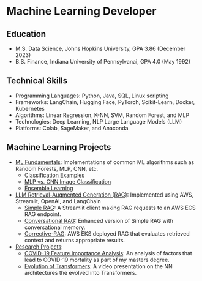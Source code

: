 # Machine Learning Developer

## Education
* M.S. Data Science, Johns Hopkins University, GPA 3.86 (December 2023)
* B.S. Finance, Indiana University of Pennsylvanai, GPA 4.0 (May 1992)

## Technical Skills
* Programming Languages: Python, Java, SQL, Linux scripting
* Frameworks: LangChain, Hugging Face, PyTorch, Scikit-Learn, Docker, Kubernetes 
* Algorithms: Linear Regression, K-NN, SVM, Random Forest, and MLP
* Technologies: Deep Learning, NLP Large Language Models (LLM) 
* Platforms: Colab, SageMaker, and Anaconda

## Machine Learning Projects
* [ML Fundamentals](https://github.com/efarish/portfolio/tree/main/fundamentals): Implementations of common ML algorithms such as Random Forests, MLP, CNN, etc.
  * [Classification Examples](https://github.com/efarish/portfolio/blob/main/fundamentals/Classification_Examples.ipynb)
  * [MLP vs. CNN Image Classification](https://github.com/efarish/portfolio/blob/main/fundamentals/MLP_vs_CNN_Classification.ipynb)
  * [Ensemble Learning](https://github.com/efarish/portfolio/blob/main/fundamentals/Ensemble_Learning.ipynb) 
* [LLM Retrieval-Augmented Generation (RAG)](https://github.com/efarish/portfolio/tree/main/llm): Implemented using AWS, Streamlit, OpenAI, and LangChain  
  * [Simple RAG](https://github.com/efarish/portfolio/tree/main/llm/simple_rag): A Streamlit client making RAG requests to an AWS ECS RAG endpoint.
  * [Conversational RAG](https://github.com/efarish/portfolio/tree/main/llm/conv_rag): Enhanced version of Simple RAG with conversational memory.
  * [Corrective-RAG](https://github.com/efarish/portfolio/blob/main/llm/corrective_rag/): AWS EKS deployed RAG that evaluates retrieved context and returns appropriate results.
* [Research Projects](https://github.com/efarish/portfolio/tree/main/research):
  * [COVID-19 Feature Importance Analysis](https://github.com/efarish/portfolio/tree/main/research/covid): An analysis of factors that lead to COVID-19 mortality as part of my masters degree.
  * [Evolution of Transformers](https://github.com/efarish/portfolio/tree/main/research/transformers): A video presentation on the NN architectures the evolved into Transformers. 
